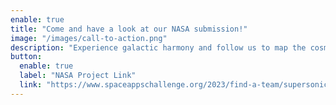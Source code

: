 ```yaml
---
enable: true
title: "Come and have a look at our NASA submission!"
image: "/images/call-to-action.png"
description: "Experience galactic harmony and follow us to map the cosmos!"
button:
  enable: true
  label: "NASA Project Link"
  link: "https://www.spaceappschallenge.org/2023/find-a-team/supersonic/?tab=project"
---
```

